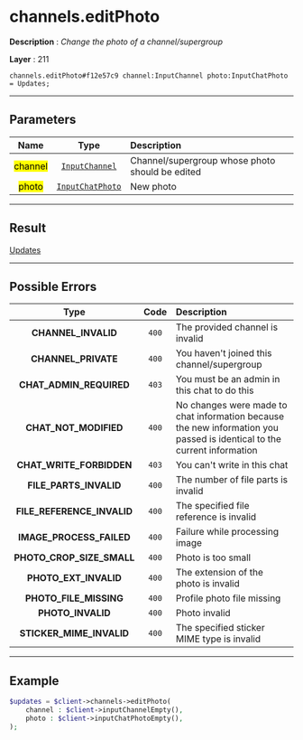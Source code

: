 # channels.editPhoto

**Description** : *Change the photo of a channel/supergroup*

**Layer** : 211

```tl
channels.editPhoto#f12e57c9 channel:InputChannel photo:InputChatPhoto = Updates;
```

---

## Parameters

| Name | Type | Description |
| :---: | :---: | :--- |
| <mark>channel</mark> | [`InputChannel`](type/InputChannel) | Channel/supergroup whose photo should be edited |
| <mark>photo</mark> | [`InputChatPhoto`](type/InputChatPhoto) | New photo |

---

## Result

[Updates](type/Updates)

---

## Possible Errors

| Type | Code | Description |
| :---: | :---: | :--- |
| **CHANNEL_INVALID** | `400` | The provided channel is invalid |
| **CHANNEL_PRIVATE** | `400` | You haven't joined this channel/supergroup |
| **CHAT_ADMIN_REQUIRED** | `403` | You must be an admin in this chat to do this |
| **CHAT_NOT_MODIFIED** | `400` | No changes were made to chat information because the new information you passed is identical to the current information |
| **CHAT_WRITE_FORBIDDEN** | `403` | You can't write in this chat |
| **FILE_PARTS_INVALID** | `400` | The number of file parts is invalid |
| **FILE_REFERENCE_INVALID** | `400` | The specified file reference is invalid |
| **IMAGE_PROCESS_FAILED** | `400` | Failure while processing image |
| **PHOTO_CROP_SIZE_SMALL** | `400` | Photo is too small |
| **PHOTO_EXT_INVALID** | `400` | The extension of the photo is invalid |
| **PHOTO_FILE_MISSING** | `400` | Profile photo file missing |
| **PHOTO_INVALID** | `400` | Photo invalid |
| **STICKER_MIME_INVALID** | `400` | The specified sticker MIME type is invalid |

---

## Example

```php
$updates = $client->channels->editPhoto(
	channel : $client->inputChannelEmpty(),
	photo : $client->inputChatPhotoEmpty(),
);
```